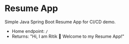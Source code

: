 # Resume App
Simple Java Spring Boot Resume App for CI/CD demo.
- Home endpoint: `/`
- Returns: "Hi, I am Ritik 👋 Welcome to my Resume App!"
